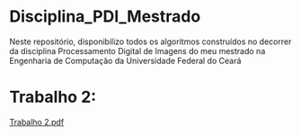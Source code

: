 # Disciplina_PDI_Mestrado
Neste repositório, disponibilizo todos os algoritmos construídos no decorrer da disciplina Processamento Digital de Imagens do meu mestrado na Engenharia de Computação da Universidade Federal do Ceará

# Trabalho 2:

[Trabalho 2.pdf](https://github.com/Ruann-01/Disciplina_PDI_Mestrado/files/8005222/Trabalho.2.pdf)
